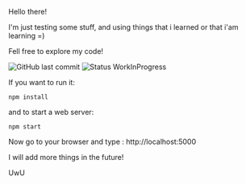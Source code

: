 Hello there!

I'm just testing some stuff, and using things that i learned or that i'am learning =) 

Fell free to explore my code!

![GitHub last commit](https://img.shields.io/github/last-commit/Steven-exe/minhapagina)
![Status WorkInProgress](https://img.shields.io/badge/Status-Work%20in%20Progress-blueviolet)

If you want to run it:

```
npm install
```
and to start a web server:

```
npm start
```

Now go to your browser and type : http://localhost:5000

I will add more things in the future!

UwU
